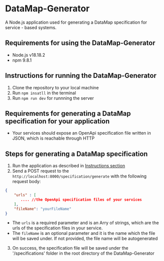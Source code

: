 # DataMap-Generator

A Node.js application used for generating a DataMap specification for service - based systems.

## Requirements for using the DataMap-Generator
- Node.js v18.18.2
- npm 9.8.1


## Instructions for running the DataMap-Generator
1. Clone the repository to your local machine
2. Run `npm insatll` in the terminal
3. Run `npm run dev` for runnning the server


## Requirements for generating a DataMap specification for your application
- Your services should expose an OpenApi specification file written in JSON, which is reachable through HTTP

## Steps for generating a DataMap specification
1. Run the application as described in [Instructions section](#instructions-for-running-the-datamap-generator)
2. Send a POST request to the `http://localhost:8000/specification/generate` with the following request body:
```json
{
    "urls" : [
       .... //the OpenApi specification files of your services
    ],
    "fileName": "yourFileName"
}
```
- The `urls` is a required parameter and is an Arry of strings, which are the urls of the specification files in your service. 
- The `fileName` is an optional parameter and it is the name which the file will be saved under. If not provided, the file name will be autogenerated
3. On success, the specification file will be saved under the '/specifications' folder in the root directory of the DataMap-Generator 



   


